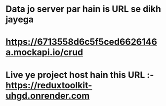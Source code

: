 # Data jo server par hain is URL se dikh jayega
# https://6713558d6c5f5ced6626146a.mockapi.io/crud 


# Live ye project host hain this URL :-   https://reduxtoolkit-uhgd.onrender.com
